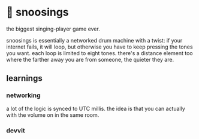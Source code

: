 # 🌚 snoosings

the biggest singing-player game ever.

snoosings is essentially a networked drum machine with a twist: if your internet fails, it will loop, but otherwise you have to keep pressing the tones you want. each loop is limited to eight tones. there's a distance element too where the farther away you are from someone, the quieter they are.

## learnings


### networking

a lot of the logic is synced to UTC millis. the idea is that you can actually with the volume on in the same room.

### devvit
